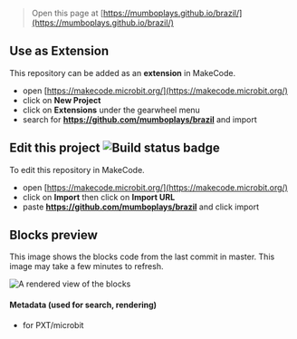
> Open this page at [https://mumboplays.github.io/brazil/](https://mumboplays.github.io/brazil/)

## Use as Extension

This repository can be added as an **extension** in MakeCode.

* open [https://makecode.microbit.org/](https://makecode.microbit.org/)
* click on **New Project**
* click on **Extensions** under the gearwheel menu
* search for **https://github.com/mumboplays/brazil** and import

## Edit this project ![Build status badge](https://github.com/mumboplays/brazil/workflows/MakeCode/badge.svg)

To edit this repository in MakeCode.

* open [https://makecode.microbit.org/](https://makecode.microbit.org/)
* click on **Import** then click on **Import URL**
* paste **https://github.com/mumboplays/brazil** and click import

## Blocks preview

This image shows the blocks code from the last commit in master.
This image may take a few minutes to refresh.

![A rendered view of the blocks](https://github.com/mumboplays/brazil/raw/master/.github/makecode/blocks.png)

#### Metadata (used for search, rendering)

* for PXT/microbit
<script src="https://makecode.com/gh-pages-embed.js"></script><script>makeCodeRender("{{ site.makecode.home_url }}", "{{ site.github.owner_name }}/{{ site.github.repository_name }}");</script>
